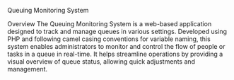 Queuing Monitoring System

Overview
The Queuing Monitoring System is a web-based application designed to track and manage queues in various settings. Developed using PHP and following camel casing conventions for variable naming, this system enables administrators to monitor and control the flow of people or tasks in a queue in real-time. It helps streamline operations by providing a visual overview of queue status, allowing quick adjustments and management.

